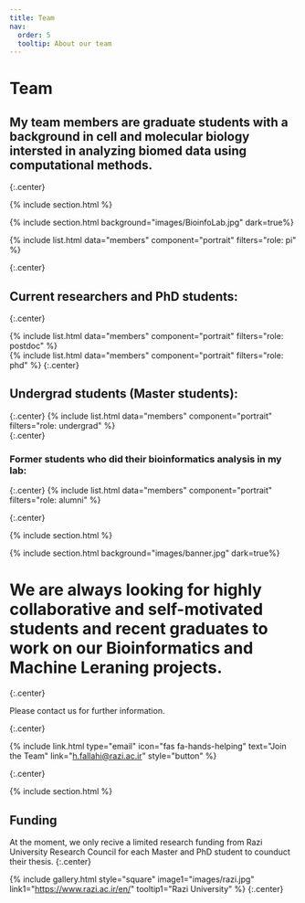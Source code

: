 ```yaml
---
title: Team
nav:
  order: 5
  tooltip: About our team
---
```


# <i class="fas fa-users"></i>Team

## My team members are graduate students with a background in cell and molecular biology intersted in analyzing biomed data using computational methods.
{:.center}
 

{% include section.html %}

{% include section.html background="images/BioinfoLab.jpg" dark=true%}

{%
  include list.html
  data="members"
  component="portrait"
  filters="role: pi"
%}  

{:.center}
## Current researchers and PhD students:  
{:.center}

{%
  include list.html
  data="members"
  component="portrait"
  filters="role: postdoc"
%}  
{%
  include list.html
  data="members"
  component="portrait"
  filters="role: phd"
%} 
{:.center}
## Undergrad students (Master students):  
{:.center}
{%
  include list.html
  data="members"
  component="portrait"
  filters="role: undergrad"
%}  
{:.center}
### Former students who did their bioinformatics analysis in my lab:  
{:.center}
{%
  include list.html
  data="members"
  component="portrait"
  filters="role: alumni"
%}

{:.center}

{% include section.html %}

{% include section.html background="images/banner.jpg" dark=true%}



# We are always looking for highly collaborative and self-motivated students and recent graduates to work on our Bioinformatics and Machine Leraning projects.

{:.center}

Please contact us for further information.

{:.center}

{%
  include link.html
  type="email"
  icon="fas fa-hands-helping"
  text="Join the Team"
  link="h.fallahi@razi.ac.ir"
  style="button"
 %}
 
{:.center}

{% include section.html %}

## Funding

At the moment, we only recive a limited research funding from Razi University Research Council for each Master and PhD student to counduct their thesis.
{:.center}


{%
  include gallery.html
  style="square"
  image1="images/razi.jpg" 
  link1="https://www.razi.ac.ir/en/"
  tooltip1="Razi University"
%}
{:.center}
